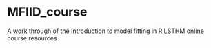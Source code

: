 # MFIID_course
A work through of the Introduction to model fitting in R LSTHM online course resources
